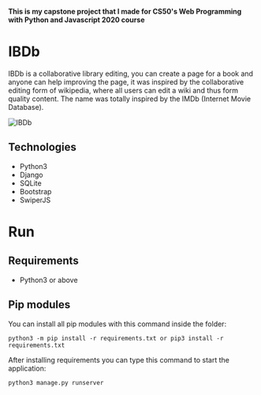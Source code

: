 **This is my capstone project that I made for CS50's Web Programming with Python and Javascript 2020 course**

# IBDb
IBDb is a collaborative library editing, you can create a page for a book and anyone can help improving the page, it was inspired by the collaborative editing form of wikipedia, where all users can edit a wiki and thus form quality content. The name was totally inspired by the IMDb (Internet Movie Database).

![IBDb](https://raw.githubusercontent.com/rcorrei4/cs50w-ibdb/main/presentation.gif)

## Technologies
- Python3
- Django
- SQLite
- Bootstrap
- SwiperJS

# Run

## Requirements
- Python3 or above

## Pip modules

You can install all pip modules with this command inside the folder:
~~~python3
python3 -m pip install -r requirements.txt or pip3 install -r requirements.txt
~~~

After installing requirements you can type this command to start the application:
~~~python3
python3 manage.py runserver
~~~
